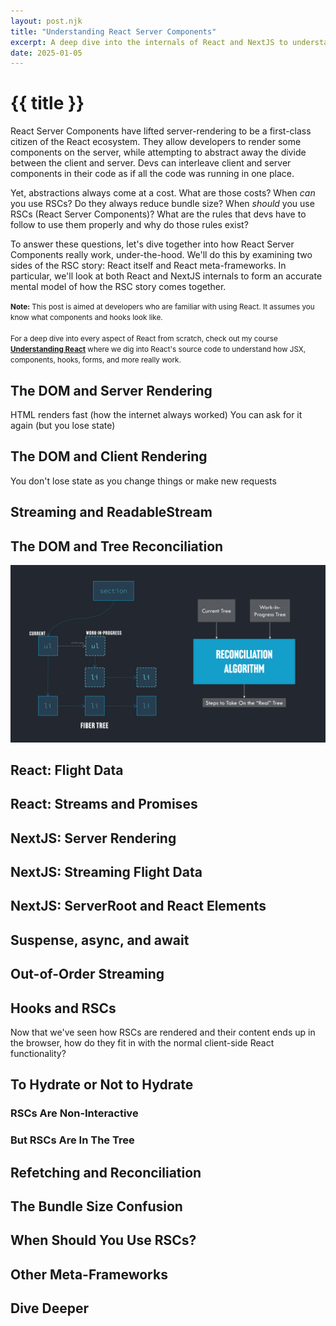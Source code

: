 ```yaml
---
layout: post.njk
title: "Understanding React Server Components"
excerpt: A deep dive into the internals of React and NextJS to understand RSCs.
date: 2025-01-05
---
```

# {{ title }}

React Server Components have lifted server-rendering to be a first-class citizen of the React ecosystem. They allow developers to render some components on the server, while attempting to abstract away the divide between the client and server. Devs can interleave client and server components in their code as if all the code was running in one place.

Yet, abstractions always come at a cost. What are those costs? When *can* you use RSCs? Do they always reduce bundle size? When *should* you use RSCs (React Server Components)? What are the rules that devs have to follow to use them properly and why do those rules exist?

To answer these questions, let's dive together into how React Server Components really work, under-the-hood. We'll do this by examining two sides of the RSC story: React itself and React meta-frameworks. In particular, we'll look at both React and NextJS internals to form an accurate mental model of how the RSC story comes together.

<small><b>Note:</b> This post is aimed at developers who are familiar with using React. It assumes you know what components and hooks look like.<br /><br />For a deep dive into every aspect of React from scratch, check out my course <b><a href="https://understandingreact.com">Understanding React</a></b> where we dig into React's source code to understand how JSX, components, hooks, forms, and more really work.</small>

## The DOM and Server Rendering
HTML renders fast (how the internet always worked)
You can ask for it again (but you lose state)

## The DOM and Client Rendering
You don't lose state as you change things or make new requests

## Streaming and ReadableStream

## The DOM and Tree Reconciliation
![A representation of the reconciliation process inside React, showing current and work-in-progress branches of the tree which are compared to calculate what updates to make to the real DOM tree.](/assets/blogimages/ReactCompiler_Reconciliation.png)

## React: Flight Data

## React: Streams and Promises

## NextJS: Server Rendering

## NextJS: Streaming Flight Data

## NextJS: ServerRoot and React Elements

## Suspense, async, and await

## Out-of-Order Streaming

## Hooks and RSCs
Now that we've seen how RSCs are rendered and their content ends up in the browser, how do they fit in with the normal client-side React functionality?

## To Hydrate or Not to Hydrate
### RSCs Are Non-Interactive

### But RSCs Are In The Tree

## Refetching and Reconciliation

## The Bundle Size Confusion

## When Should You Use RSCs?

## Other Meta-Frameworks

## Dive Deeper